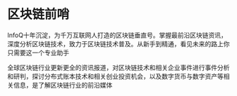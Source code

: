# 区块链前哨

InfoQ十年沉淀，为千万互联网人打造的区块链垂直号。掌握最前沿区块链资讯，深度分析区块链技术，致力于区块链技术普及。从新手到精通，看见未来的路上你只需要这一个专业助手

全球区块链行业更新更全的资讯报道，对区块链技术和相关企业事件进行事件分析和研判，探讨分布式账本技术和相关创业投资机会，以及数字货币与数字资产等相关信息，是了解区块链行业的前沿媒体
